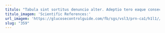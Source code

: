 ```yaml
---
titulo: "Tabula sint sortitus denuncio alter. Adeptio tero eaque consectetur adsidue accusantium. Conventus voluptatum valeo vorago perspiciatis."
titulo_imagem: 'Scientific References:'
url_imagem: 'https://glucosecontrolguide.com/fb/sgs/vsl3/prn-ca1/h1l1//images/refs.webp'
slug: "359"
---
```

